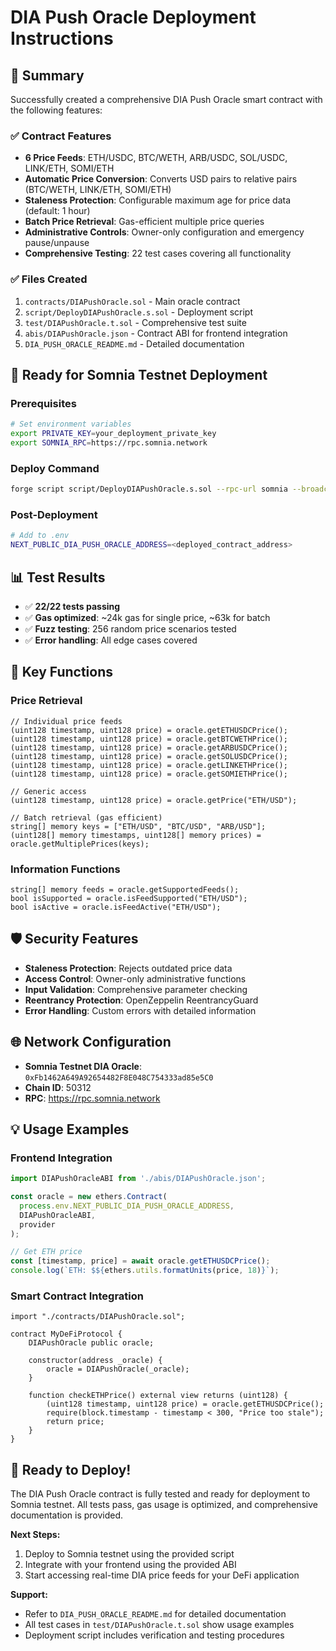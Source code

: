 # DIA Push Oracle Deployment Instructions

## 🎯 Summary

Successfully created a comprehensive DIA Push Oracle smart contract with the following features:

### ✅ **Contract Features**
- **6 Price Feeds**: ETH/USDC, BTC/WETH, ARB/USDC, SOL/USDC, LINK/ETH, SOMI/ETH
- **Automatic Price Conversion**: Converts USD pairs to relative pairs (BTC/WETH, LINK/ETH, SOMI/ETH)
- **Staleness Protection**: Configurable maximum age for price data (default: 1 hour)
- **Batch Price Retrieval**: Gas-efficient multiple price queries
- **Administrative Controls**: Owner-only configuration and emergency pause/unpause
- **Comprehensive Testing**: 22 test cases covering all functionality

### ✅ **Files Created**
1. `contracts/DIAPushOracle.sol` - Main oracle contract
2. `script/DeployDIAPushOracle.s.sol` - Deployment script
3. `test/DIAPushOracle.t.sol` - Comprehensive test suite
4. `abis/DIAPushOracle.json` - Contract ABI for frontend integration
5. `DIA_PUSH_ORACLE_README.md` - Detailed documentation

## 🚀 **Ready for Somnia Testnet Deployment**

### Prerequisites
```bash
# Set environment variables
export PRIVATE_KEY=your_deployment_private_key
export SOMNIA_RPC=https://rpc.somnia.network
```

### Deploy Command
```bash
forge script script/DeployDIAPushOracle.s.sol --rpc-url somnia --broadcast -vvv
```

### Post-Deployment
```bash
# Add to .env
NEXT_PUBLIC_DIA_PUSH_ORACLE_ADDRESS=<deployed_contract_address>
```

## 📊 **Test Results**
- ✅ **22/22 tests passing**
- ✅ **Gas optimized**: ~24k gas for single price, ~63k for batch
- ✅ **Fuzz testing**: 256 random price scenarios tested
- ✅ **Error handling**: All edge cases covered

## 🔧 **Key Functions**

### Price Retrieval
```solidity
// Individual price feeds
(uint128 timestamp, uint128 price) = oracle.getETHUSDCPrice();
(uint128 timestamp, uint128 price) = oracle.getBTCWETHPrice();
(uint128 timestamp, uint128 price) = oracle.getARBUSDCPrice();
(uint128 timestamp, uint128 price) = oracle.getSOLUSDCPrice();
(uint128 timestamp, uint128 price) = oracle.getLINKETHPrice();
(uint128 timestamp, uint128 price) = oracle.getSOMIETHPrice();

// Generic access
(uint128 timestamp, uint128 price) = oracle.getPrice("ETH/USD");

// Batch retrieval (gas efficient)
string[] memory keys = ["ETH/USD", "BTC/USD", "ARB/USD"];
(uint128[] memory timestamps, uint128[] memory prices) = oracle.getMultiplePrices(keys);
```

### Information Functions
```solidity
string[] memory feeds = oracle.getSupportedFeeds();
bool isSupported = oracle.isFeedSupported("ETH/USD");
bool isActive = oracle.isFeedActive("ETH/USD");
```

## 🛡️ **Security Features**
- **Staleness Protection**: Rejects outdated price data
- **Access Control**: Owner-only administrative functions
- **Input Validation**: Comprehensive parameter checking
- **Reentrancy Protection**: OpenZeppelin ReentrancyGuard
- **Error Handling**: Custom errors with detailed information

## 🌐 **Network Configuration**
- **Somnia Testnet DIA Oracle**: `0xFb1462A649A92654482F8E048C754333ad85e5C0`
- **Chain ID**: 50312
- **RPC**: https://rpc.somnia.network

## 💡 **Usage Examples**

### Frontend Integration
```typescript
import DIAPushOracleABI from './abis/DIAPushOracle.json';

const oracle = new ethers.Contract(
  process.env.NEXT_PUBLIC_DIA_PUSH_ORACLE_ADDRESS,
  DIAPushOracleABI,
  provider
);

// Get ETH price
const [timestamp, price] = await oracle.getETHUSDCPrice();
console.log(`ETH: $${ethers.utils.formatUnits(price, 18)}`);
```

### Smart Contract Integration
```solidity
import "./contracts/DIAPushOracle.sol";

contract MyDeFiProtocol {
    DIAPushOracle public oracle;
    
    constructor(address _oracle) {
        oracle = DIAPushOracle(_oracle);
    }
    
    function checkETHPrice() external view returns (uint128) {
        (uint128 timestamp, uint128 price) = oracle.getETHUSDCPrice();
        require(block.timestamp - timestamp < 300, "Price too stale");
        return price;
    }
}
```

## 🎉 **Ready to Deploy!**

The DIA Push Oracle contract is fully tested and ready for deployment to Somnia testnet. All tests pass, gas usage is optimized, and comprehensive documentation is provided.

**Next Steps:**
1. Deploy to Somnia testnet using the provided script
2. Integrate with your frontend using the provided ABI
3. Start accessing real-time DIA price feeds for your DeFi application

**Support:**
- Refer to `DIA_PUSH_ORACLE_README.md` for detailed documentation
- All test cases in `test/DIAPushOracle.t.sol` show usage examples
- Deployment script includes verification and testing procedures